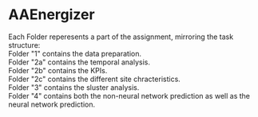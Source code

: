 # AAEnergizer
Each Folder reperesents a part of the assignment, mirroring the task structure:<br>
Folder "1" contains the data preparation.<br>
Folder "2a" contains the temporal analysis.<br>
Folder "2b" contains the KPIs.<br>
Folder "2c" contains the different site chracteristics.<br>
Folder "3" contains the sluster analysis.<br>
Folder "4" contains both the non-neural network prediction as well as the neural network prediction.<br>
